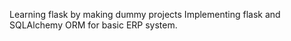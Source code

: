 Learning flask by making dummy projects
Implementing flask and SQLAlchemy ORM for basic ERP system.

